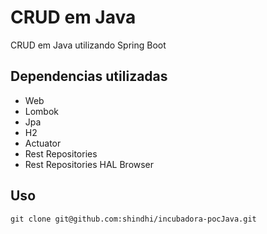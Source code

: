 # CRUD em Java 
CRUD em Java utilizando Spring Boot

## Dependencias utilizadas
- Web
- Lombok
- Jpa
- H2
- Actuator
- Rest Repositories
- Rest Repositories HAL Browser

## Uso
```
git clone git@github.com:shindhi/incubadora-pocJava.git
```
